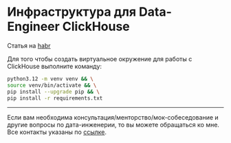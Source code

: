 # Инфраструктура для Data-Engineer ClickHouse

Статья на [habr](https://habr.com/ru/articles/842818/)

Для того чтобы создать виртуальное окружение для работы с ClickHouse выполните команду:

```bash
python3.12 -m venv venv && \
source venv/bin/activate && \
pip install --upgrade pip && \
pip install -r requirements.txt
```
___

Если вам необходима консультация/менторство/мок-собеседование и другие вопросы по дата-инженерии, то вы можете 
обращаться ко мне. Все контакты указаны по 
[ссылке](https://www.notion.so/korsak0v/Data-Engineer-185c62fdf79345eb9da9928356884ea0).